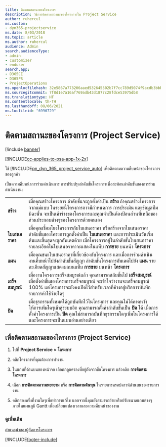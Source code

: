 ```yaml
---
title: ติดตามสถานะของโครงการ
description: วิธีการติดตามสถานะของโครงการใน Project Service
author: ruhercul
ms.custom:
- dyn365-projectservice
ms.date: 8/03/2018
ms.topic: article
ms.author: ruhercul
audience: Admin
search.audienceType:
- admin
- customizer
- enduser
search.app:
- D365CE
- D365PS
- ProjectOperations
ms.openlocfilehash: 32e5867a773206aaed532645302b7f7cc789d5074f9acdb3bbb95acf8492d25e
ms.sourcegitcommit: 7f8d1e7a16af769adb43d1877c28fdce53975db8
ms.translationtype: HT
ms.contentlocale: th-TH
ms.lasthandoff: 08/06/2021
ms.locfileid: "6996729"
---
```

# <a name="track-a-projects-status-project-service"></a>ติดตามสถานะของโครงการ (Project Service)

[!include [banner](../includes/psa-now-project-operations.md)]

[!INCLUDE[cc-applies-to-psa-app-1x-2x](../includes/cc-applies-to-psa-app-1x-2x.md)]

ใช้ [!INCLUDE[pn_dyn_365_project_service_auto](../includes/pn-dyn-365-project-service-auto.md)] เพื่อติดตามความคืบหน้าของโครงการของลูกค้า  

เป็นความคืบหน้าการร่วมดำเนินการ การปรับปรุงลำดับขั้นโครงการเพื่อสะท้อนลำดับขั้นของการร่วมดำเนินงาน:  


|              |                                                                                                                                                                                                                                                                                                  |
|--------------|--------------------------------------------------------------------------------------------------------------------------------------------------------------------------------------------------------------------------------------------------------------------------------------------------|
|   **สร้าง**    | เมื่อคุณสร้างโครงการ ลำดับขั้นจะถูกตั้งค่าเป็น **สร้าง** ถ้าคุณสร้างโครงการจากแม่แบบ ในระยะนี้โครงการอาจมีกำหนดการ การประเมิน และข้อมูลทีม มิฉะนั้น จะเป็นเค้าร่างของโครงการและคุณจำเป็นต้องป้อนส่วนที่เหลือของส่วนประกอบต่างๆของโครงการด้วยตนเอง |
|  **ใบเสนอราคา**   |      เมื่อคุณเชื่อมโยงโครงการกับใบเสนอราคา หรือสร้างจากใบเสนอราคา ลำดับขั้นของโครงการถูกตั้งค่าเป็น **ใบเสนอราคา** และการประเมินวันเริ่มต้นและสิ้นสุดจะถูกอัพเดตด้วย เมื่อโครงการอยู่ในลำดับขั้นใบเสนอราคา รายละเอียดในใบเสนอราคาจะแสดงในแท็บ **การขาย** บนหน้า **โครงการ**      |
|   **แผน**   |                                     เมื่อคุณชนะใบเสนอราคาที่เกี่ยวข้องกับโครงการ และเมื่อการร่วมดำเนินงานคืบหน้าไปยังลำดับขั้นสัญญา ลำดับขั้นโครงการอัพเดตไปยัง **แผน** รายละเอียดสัญญาแสดงผลบนแท็บ **การขาย** บนหน้า **โครงการ**                                      |
| **เสร็จสมบูรณ์** |                    เมื่องานโครงการเสร็จสมบูรณ์แล้ว คุณสามารถสลับขั้นไป **เสร็จสมบูรณ์** เมื่อตั้งค่าขั้นของโครงการเสร็จสมบูรณ์ จะเข้าใจว่างานจะเสร็จสมบูรณ์ 100% แต่โครงการจะยังคงเปิดไว้สำหรับเวลาที่ค้างอยู่หรือการบันทึกรายการค่าใช้จ่ายใดๆ                     |
|  **ปิด**   |           เมื่อธุรกรรมทั้งหมดได้ถูกบันทึกไว้ในโครงการ และคุณไม่ได้คาดหวังให้การเพิ่มใดๆเข้าสู่ระบบอีก คุณสามารถตั้งค่าลำดับขั้นเป็น **ปิด** ได้ เมื่อการตั้งค่าโครงการเป็น **ปิด** คุณไม่สามารถบันทึกธุรกรรมใดๆเพิ่มในโครงการได้ และโครงการจะเป็นแบบอ่านอย่างเดียว           |

## <a name="to-track-a-projects-status"></a>เพื่อติดตามสถานะของโครงการ (Project Service)  

1.  ไปที่ **Project Service > โครงการ**  

2.  คลิกโครงการที่คุณต้องการทำงาน  

3.  ในแถบที่ด้านบนของหน้าจอ เลือกกลูกศรลงที่อยู่ถัดจากชื่อโครงการ แล้วคลิก **การติดตามโครงการ**  

4.  เลือก **การติดตามความพยายาม** หรือ **การติดตามต้นทุน** ในรายการดรอปดาวน์ด้านบนของรายการงาน  

5.  คลิกสองครั้งที่งานใดๆเพื่อทำการแก้ไข นอกจากนี้คุณยังสามารถย้ายหรือปรับขนาดแถบต่างๆภายในแผนภูมิ Gantt เพื่อเปลี่ยนแปลงเวลาและความคืบหน้าของงาน  

### <a name="see-also"></a>ดูเพิ่มเติม  
 [คำแนะนำของผู้จัดการโครงการ](../psa/project-manager-guide.md)


[!INCLUDE[footer-include](../includes/footer-banner.md)]